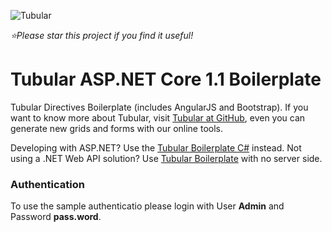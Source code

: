 ![Tubular](http://unosquare.github.io/tubular/assets/tubular.png)

*:star:Please star this project if you find it useful!*

# Tubular ASP.NET Core 1.1 Boilerplate

Tubular Directives Boilerplate (includes AngularJS and Bootstrap). If you want to know more about Tubular, visit [Tubular at GitHub](http://unosquare.github.io/tubular/#/), even you can generate new grids and forms with our online tools.

Developing with ASP.NET? Use the [Tubular Boilerplate C#](https://github.com/unosquare/tubular-boilerplate-csharp) instead. Not using a .NET Web API solution? Use [Tubular Boilerplate](https://github.com/unosquare/tubular-boilerplate) with no server side.

### Authentication

To use the sample authenticatio please login with User **Admin** and Password **pass.word**.
